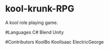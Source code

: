 # kool-krunk-RPG
A kool role playing game.

#Languages
C#
Blend
Unity

#Contributors
KoolBo
KoolIsaac
ElectricGeorge
